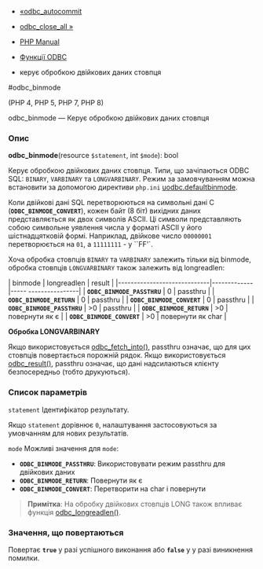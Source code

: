 - [«odbc_autocommit](function.odbc-autocommit.md)
- [odbc_close_all »](function.odbc-close-all.md)

- [PHP Manual](index.md)
- [Функції ODBC](ref.uodbc.md)
- керує обробкою двійкових даних стовпця

#odbc_binmode

(PHP 4, PHP 5, PHP 7, PHP 8)

odbc_binmode — Керує обробкою двійкових даних стовпця

### Опис

**odbc_binmode**(resource `$statement`, int `$mode`): bool

Керує обробкою двійкових даних стовпця. Типи, що зачіпаються ODBC
SQL: `BINARY`, `VARBINARY` та `LONGVARBINARY`. Режим за замовчуванням можна
встановити за допомогою директиви `php.ini`
[uodbc.defaultbinmode](odbc.configuration.md#ini.uodbc.defaultbinmode).

Коли двійкові дані SQL перетворюються на символьні дані C
(**`ODBC_BINMODE_CONVERT`**), кожен байт (8 біт) вихідних даних
представляється як двох символів ASCII. Ці символи представляють
собою символьне уявлення числа у форматі ASCII у його
шістнадцятковій формі. Наприклад, двійкове число `00000001`
перетворюється на ``01``, а `11111111` - у ``FF'`.

Хоча обробка стовпців `BINARY` та `VARBINARY` залежить тільки від
binmode, обробка стовпців `LONGVARBINARY` також залежить від
longreadlen:

| binmode | longreadlen | result |
|-----------------------------|-------------|----- ----------------|
| **`ODBC_BINMODE_PASSTHRU`** | 0 | passthru |
| **`ODBC_BINMODE_RETURN`** | 0 | passthru |
| **`ODBC_BINMODE_CONVERT`** | 0 | passthru |
| **`ODBC_BINMODE_PASSTHRU`** | \>0 | passthru |
| **`ODBC_BINMODE_RETURN`** | \>0 | повернути як є |
| **`ODBC_BINMODE_CONVERT`** | \>0 | повернути як char |

**Обробка LONGVARBINARY**

Якщо використовується [odbc_fetch_into()](function.odbc-fetch-into.md),
passthru означає, що для цих стовпців повертається порожній рядок.
Якщо використовується [odbc_result()](function.odbc-result.md), passthru
означає, що дані надсилаються клієнту безпосередньо (тобто друкуються).

### Список параметрів

`statement`
Ідентифікатор результату.

Якщо `statement` дорівнює `0`, налаштування застосовуються за умовчанням для нових
результатів.

`mode`
Можливі значення для `mode`:

- **`ODBC_BINMODE_PASSTHRU`**: Використовувати режим passthru для
двійкових даних
- **`ODBC_BINMODE_RETURN`**: Повернути як є
- **`ODBC_BINMODE_CONVERT`**: Перетворити на char і повернути

> **Примітка**: На обробку двійкових стовпців LONG також впливає
> функція [odbc_longreadlen()](function.odbc-longreadlen.md).

### Значення, що повертаються

Повертає **`true`** у разі успішного виконання або **`false`** у
у разі виникнення помилки.
